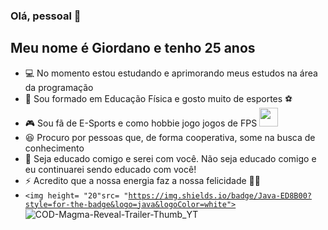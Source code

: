 ### Olá, pessoal 👋

## Meu nome é Giordano e tenho 25 anos

- 💻 No momento estou estudando e aprimorando meus estudos na área da programação
- 📖 Sou formado em Educação Física e gosto muito de esportes ⚽
- 🎮 Sou fã de E-Sports e como hobbie jogo jogos de FPS <img src=https://github.com/TheDudeThatCode/TheDudeThatCode/blob/master/Assets/powerup.gif width="30">
- 😆 Procuro por pessoas que, de forma cooperativa, some na busca de conhecimento
- 💬 Seja educado comigo e serei com você. Não seja educado comigo e eu continuarei sendo educado com você!
- ⚡ Acredito que a nossa energia faz a nossa felicidade 🧘‍♂️
- <code><img height= "20"src= "https://img.shields.io/badge/Java-ED8B00?style=for-the-badge&logo=java&logoColor=white"></code>
![COD-Magma-Reveal-Trailer-Thumb_YT](https://user-images.githubusercontent.com/95048741/143497310-97c8a924-fb45-4061-a0a0-c18a8d96f908.jpg)



